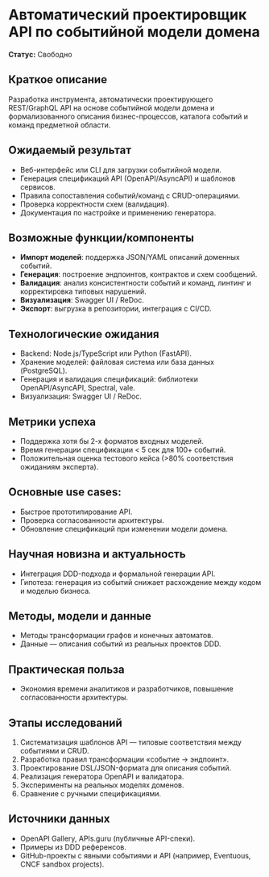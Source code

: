 # Автоматический проектировщик API по событийной модели домена

**Статус:** Свободно

## Краткое описание
Разработка инструмента, автоматически проектирующего REST/GraphQL API на основе событийной модели домена и формализованного описания бизнес-процессов, каталога событий и команд предметной области.

## Ожидаемый результат

- Веб-интерфейс или CLI для загрузки событийной модели.
- Генерация спецификаций API (OpenAPI/AsyncAPI) и шаблонов сервисов.
- Правила сопоставления событий/команд с CRUD-операциями.
- Проверка корректности схем (валидация).
- Документация по настройке и применению генератора.

## Возможные функции/компоненты

- **Импорт моделей**: поддержка JSON/YAML описаний доменных событий.
- **Генерация**: построение эндпоинтов, контрактов и схем сообщений.
- **Валидация**: анализ консистентности событий и команд, линтинг и корректировка типовых нарушений.
- **Визуализация**: Swagger UI / ReDoc.
- **Экспорт**: выгрузка в репозитории, интеграция с CI/CD.

## Технологические ожидания

- Backend: Node.js/TypeScript или Python (FastAPI).
- Хранение моделей: файловая система или база данных (PostgreSQL).
- Генерация и валидация спецификаций: библиотеки OpenAPI/AsyncAPI, Spectral, vale.
- Визуализация: Swagger UI / ReDoc.

## Метрики успеха

- Поддержка хотя бы 2-х форматов входных моделей.
- Время генерации спецификации < 5 сек для 100+ событий.
- Положительная оценка тестового кейса (>80% соответствия ожиданиям эксперта).

## Основные use cases:
- Быстрое прототипирование API.
- Проверка согласованности архитектуры.
- Обновление спецификаций при изменении модели домена.

## Научная новизна и актуальность
- Интеграция DDD-подхода и формальной генерации API.
- Гипотеза: генерация из событий снижает расхождение между кодом и моделью бизнеса.

## Методы, модели и данные
- Методы трансформации графов и конечных автоматов.
- Данные — описания событий из реальных проектов DDD.

## Практическая польза
- Экономия времени аналитиков и разработчиков, повышение согласованности архитектуры.

## Этапы исследований

1. Систематизация шаблонов API — типовые соответствия между событиями и CRUD.
2. Разработка правил трансформации «событие → эндпоинт».
3. Проектирование DSL/JSON-формата для описания событий.
4. Реализация генератора OpenAPI и валидатора.
5. Эксперименты на реальных моделях доменов.
6. Сравнение с ручными спецификациями.

## Источники данных

- OpenAPI Gallery, APIs.guru (публичные API-спеки).
- Примеры из DDD референсов.
- GitHub-проекты с явными событиями и API (например, Eventuous, CNCF sandbox projects).